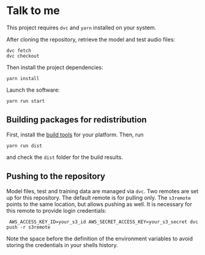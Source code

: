 # Talk to me

This project requires `dvc` and `yarn` installed on your system.

After cloning the repository, retrieve the model and test audio files:
```
dvc fetch
dvc checkout
```

Then install the project dependencies:
```
yarn install
```

Launch the software:
```
yarn run start
```

## Building packages for redistribution

First, install the [build tools](https://www.electron.build/multi-platform-build) for your platform. Then, run
```
yarn run dist
```
and check the `dist` folder for the build results.

## Pushing to the repository

Model files, test and training data are managed via `dvc`. Two remotes are set up for this repository.
The default remote is for pulling only. The `s3remote` points to the same location, but allows pushing as well.
It is necessary for this remote to provide login credentials:
```
 AWS_ACCESS_KEY_ID=your_s3_id AWS_SECRET_ACCESS_KEY=your_s3_secret dvc push -r s3remote
```
Note the space before the definition of the environment variables to avoid storing the credentials in your shells history.
